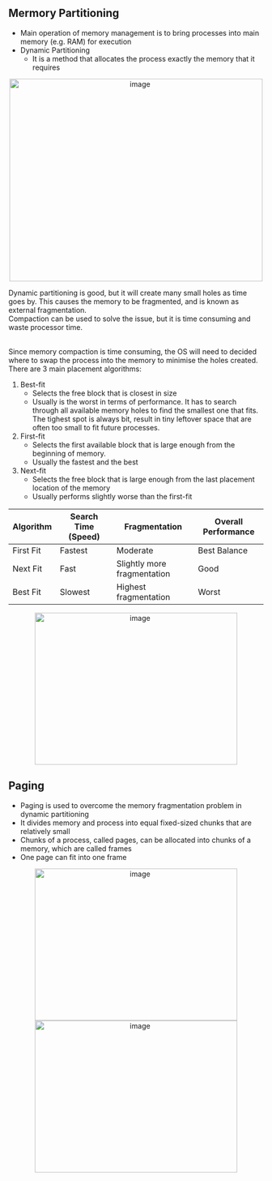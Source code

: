 ## Mermory Partitioning 
- Main operation of memory management is to bring processes into main memory (e.g. RAM) for execution
- Dynamic Partitioning
  - It is a method that allocates the process exactly the memory that it requires
<p align="center">
<img width="500" height="400" alt="image" src="https://github.com/user-attachments/assets/9d6a468c-39dc-4aec-af9d-753578bd3d84" />
</p>
Dynamic partitioning is good, but it will create many small holes as time goes by. This causes the memory to be fragmented, and is known as external fragmentation. <br>
Compaction can be used to solve the issue, but it is time consuming and waste processor time. <br><br>

Since memory compaction is time consuming, the OS will need to decided where to swap the process into the memory to minimise the holes created. There are 3 main placement algorithms:
1. Best-fit
   - Selects the free block that is closest in size
   - Usually is the worst in terms of performance. It has to search through all available memory holes to find the smallest one that fits. The tighest spot is always bit, result in tiny leftover space that are often too small to fit future processes.
3. First-fit
   - Selects the first available block that is large enough from the beginning of memory.
   - Usually the fastest and the best
5. Next-fit
   - Selects the free block that is large enough from the last placement location of the memory
   - Usually performs slightly worse than the first-fit
   
<div align="center">
  
| Algorithm | Search Time (Speed) | Fragmentation | Overall Performance |
|---|---|---|---|
| First Fit | Fastest | Moderate | Best Balance |
| Next Fit | Fast | Slightly more fragmentation | Good |
| Best Fit | Slowest | Highest fragmentation | Worst |
  
<img width="400" height="300" alt="image" src="https://github.com/user-attachments/assets/4c46df32-c351-42e7-81e9-b7972b531f2b" />
</div>

## Paging
- Paging is used to overcome the memory fragmentation problem in dynamic partitioning
- It divides memory and process into equal fixed-sized chunks that are relatively small
- Chunks of a process, called pages, can be allocated into chunks of a memory, which are called frames
- One page can fit into one frame

<p align="center">
<img width="400" height="300" alt="image" src="https://github.com/user-attachments/assets/5e945014-7b01-49e5-a8b8-c61f9d3cf332" />
<img width="400" height="300" alt="image" src="https://github.com/user-attachments/assets/3b748e63-7cac-4018-bf4b-4627ac1c9a69" />
</p>


































